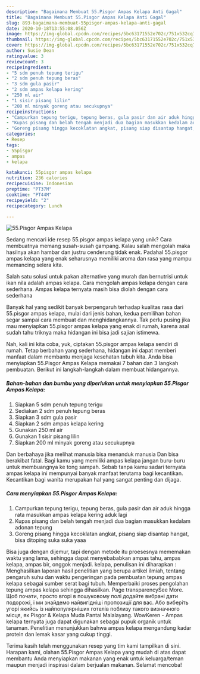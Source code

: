 ```yaml
---
description: "Bagaimana Membuat 55.Pisgor Ampas Kelapa Anti Gagal"
title: "Bagaimana Membuat 55.Pisgor Ampas Kelapa Anti Gagal"
slug: 893-bagaimana-membuat-55pisgor-ampas-kelapa-anti-gagal
date: 2020-10-18T13:55:08.056Z
image: https://img-global.cpcdn.com/recipes/5bc63171552e702c/751x532cq70/55pisgor-ampas-kelapa-foto-resep-utama.jpg
thumbnail: https://img-global.cpcdn.com/recipes/5bc63171552e702c/751x532cq70/55pisgor-ampas-kelapa-foto-resep-utama.jpg
cover: https://img-global.cpcdn.com/recipes/5bc63171552e702c/751x532cq70/55pisgor-ampas-kelapa-foto-resep-utama.jpg
author: Susie Dean
ratingvalue: 3
reviewcount: 3
recipeingredient:
- "5 sdm penuh tepung terigu"
- "2 sdm penuh tepung beras"
- "3 sdm gula pasir"
- "2 sdm ampas kelapa kering"
- "250 ml air"
- "1 sisir pisang lilin"
- "200 ml minyak goreng atau secukupnya"
recipeinstructions:
- "Campurkan tepung terigu, tepung beras, gula pasir dan air aduk hingga rata masukkan ampas kelapa kering aduk lagi"
- "Kupas pisang dan belah tengah menjadi dua bagian masukkan kedalam adonan tepung"
- "Goreng pisang hingga kecoklatan angkat, pisang siap disantap hangat, bisa ditoping suka suka yaaa"
categories:
- Resep
tags:
- 55pisgor
- ampas
- kelapa

katakunci: 55pisgor ampas kelapa 
nutrition: 236 calories
recipecuisine: Indonesian
preptime: "PT37M"
cooktime: "PT44M"
recipeyield: "2"
recipecategory: Lunch

---
```



![55.Pisgor Ampas Kelapa](https://img-global.cpcdn.com/recipes/5bc63171552e702c/751x532cq70/55pisgor-ampas-kelapa-foto-resep-utama.jpg)

Sedang mencari ide resep 55.pisgor ampas kelapa yang unik? Cara membuatnya memang susah-susah gampang. Kalau salah mengolah maka hasilnya akan hambar dan justru cenderung tidak enak. Padahal 55.pisgor ampas kelapa yang enak seharusnya memiliki aroma dan rasa yang mampu memancing selera kita.

Salah satu solusi untuk pakan alternative yang murah dan bernutrisi untuk ikan nila adalah ampas kelapa. Cara mengolah ampas kelapa dengan cara sederhana. Ampas kelapa ternyata masih bisa diolah dengan cara sederhana

Banyak hal yang sedikit banyak berpengaruh terhadap kualitas rasa dari 55.pisgor ampas kelapa, mulai dari jenis bahan, kedua pemilihan bahan segar sampai cara membuat dan menghidangkannya. Tak perlu pusing jika mau menyiapkan 55.pisgor ampas kelapa yang enak di rumah, karena asal sudah tahu triknya maka hidangan ini bisa jadi sajian istimewa.


Nah, kali ini kita coba, yuk, ciptakan 55.pisgor ampas kelapa sendiri di rumah. Tetap berbahan yang sederhana, hidangan ini dapat memberi manfaat dalam membantu menjaga kesehatan tubuh kita. Anda bisa menyiapkan 55.Pisgor Ampas Kelapa memakai 7 bahan dan 3 langkah pembuatan. Berikut ini langkah-langkah dalam membuat hidangannya.

<!--inarticleads1-->

##### Bahan-bahan dan bumbu yang diperlukan untuk menyiapkan 55.Pisgor Ampas Kelapa:

1. Siapkan 5 sdm penuh tepung terigu
1. Sediakan 2 sdm penuh tepung beras
1. Siapkan 3 sdm gula pasir
1. Siapkan 2 sdm ampas kelapa kering
1. Gunakan 250 ml air
1. Gunakan 1 sisir pisang lilin
1. Siapkan 200 ml minyak goreng atau secukupnya


Dan berbahaya jika melihat manusia bisa menanduk manusia Dan bisa berakibat fatal. Bagi kamu yang memiliki ampas kelapa jangan buru-buru untuk membuangnya ke tong sampah. Sebab tanpa kamu sadari ternyata ampas kelapa ini mempunyai banyak manfaat terutama bagi kecantikan. Kecantikan bagi wanita merupakan hal yang sangat penting dan dijaga. 

<!--inarticleads2-->

##### Cara menyiapkan 55.Pisgor Ampas Kelapa:

1. Campurkan tepung terigu, tepung beras, gula pasir dan air aduk hingga rata masukkan ampas kelapa kering aduk lagi
1. Kupas pisang dan belah tengah menjadi dua bagian masukkan kedalam adonan tepung
1. Goreng pisang hingga kecoklatan angkat, pisang siap disantap hangat, bisa ditoping suka suka yaaa


Bisa juga dengan dijemur, tapi dengan metode itu proesesnya mememakan waktu yang lama, sehingga dapat menyebababkan ampas tahu, ampas kelapa, ampas bir, onggok menjadi. kelapa, penulisan ini diharapkan : Menghasilkan laporan hasil penelitian yang berupa artikel ilmiah, tentang pengaruh suhu dan waktu pengeringan pada pembuatan tepung ampas kelapa sebagai sumber serat bagi tubuh. Memperbaiki proses pengolahan tepung ampas kelapa sehingga dihasilkan. Page transparencySee More. Щоб почати, просто вгорі в пошуковому полі додайте вибрані дати подорожі, і ми знайдемо найвигідніші пропозиції для вас. Або виберіть угорі якийсь із найпопулярніших готелів поблизу такого визначного місця, як Pisgor &amp; Kelapa Muda Pantai Malalayang. WowKeren - Ampas kelapa ternyata juga dapat digunakan sebagai pupuk organik untuk tanaman. Penelitian menunjukkan bahwa ampas kelapa mengandung kadar protein dan lemak kasar yang cukup tinggi. 

Terima kasih telah menggunakan resep yang tim kami tampilkan di sini. Harapan kami, olahan 55.Pisgor Ampas Kelapa yang mudah di atas dapat membantu Anda menyiapkan makanan yang enak untuk keluarga/teman maupun menjadi inspirasi dalam berjualan makanan. Selamat mencoba!
